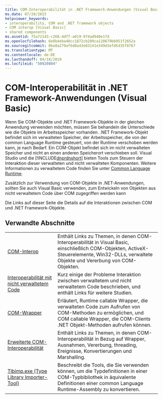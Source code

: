 ```yaml
---
title: COM-Interoperabilität in .NET Framework-Anwendungen (Visual Basic)
ms.date: 07/20/2015
helpviewer_keywords:
- interoperability, COM and .NET framework objects
- COM interop [Visual Basic]
- shared components
ms.assetid: f5a72143-c268-4dff-a019-974ad940e17d
ms.openlocfilehash: 6e8b4eba40cc1872cb289ca120679bb951f2652a
ms.sourcegitcommit: 0be8a279af6d8a43e03141e349d3efd5d35f8767
ms.translationtype: MT
ms.contentlocale: de-DE
ms.lasthandoff: 04/18/2019
ms.locfileid: "58920804"
---
```

# <a name="com-interoperability-in-net-framework-applications-visual-basic"></a>COM-Interoperabilität in .NET Framework-Anwendungen (Visual Basic)

Wenn Sie COM-Objekte und .NET Framework-Objekte in der gleichen Anwendung verwenden möchten, müssen Sie behandeln die Unterschiede wie die Objekte im Arbeitsspeicher vorhanden. .NET Framework-Objekt befindet sich im verwalteten Speicher, der Arbeitsspeicher, die von der common Language Runtime gesteuert, von der Runtime verschoben werden kann, je nach Bedarf. Ein COM-Objekt befindet sich im nicht verwalteten Speicher und nicht an einen anderen Speicherort verschieben soll. Visual Studio und die [!INCLUDE[dnprdnshort](~/includes/dnprdnshort-md.md)] bieten Tools zum Steuern der Interaktion dieser verwalteten und nicht verwalteten Komponenten. Weitere Informationen zu verwaltetem Code finden Sie unter [Common Language Runtime](../../../standard/clr.md).

Zusätzlich zur Verwendung von COM-Objekte in .NET-Anwendungen, sollten Sie auch Visual Basic verwenden, zum Entwickeln von Objekten aus nicht verwaltetem Code über COM zugegriffen werden kann

Die Links auf dieser Seite die Details auf die Interaktionen zwischen COM und .NET Framework-Objekte.

## <a name="related-sections"></a>Verwandte Abschnitte

| | |
|---------|---------|
| [COM-Interop](../../../visual-basic/programming-guide/com-interop/index.md) | Enthält Links zu Themen, in denen COM-Interoperabilität in Visual Basic, einschließlich COM-Objekten, ActiveX-Steuerelemente, Win32-DLLs, verwaltete Objekte und Vererbung von COM-Objekten. |
| [Interoperabilität mit nicht verwaltetem Code](../../../framework/interop/index.md) | Kurz einige der Probleme Interaktion zwischen verwaltetem und nicht verwaltetem Code beschrieben, und enthält Links für weitere Studien. |
| [COM-Wrapper](../../../framework/interop/com-wrappers.md) | Erläutert, Runtime callable Wrapper, die verwalteten Code zum Aufrufen von COM-Methoden zu ermöglichen, und COM callable Wrapper, die COM-Clients .NET Objekt-Methoden aufrufen können. |
| [Erweiterte COM-Interoperabilität](../../../framework/interop/index.md) | Enthält Links zu Themen, in denen COM-Interoperabilität in Bezug auf Wrapper, Ausnahmen, Vererbung, threading, Ereignisse, Konvertierungen und Marshalling. |
| [Tlbimp.exe (Type Library Importer-Tool)](../../../framework/tools/tlbimp-exe-type-library-importer.md) | Beschreibt die Tools, die Sie verwenden können, um die Typdefinitionen in einer COM-Typbibliothek in äquivalente Definitionen einer common Language Runtime-Assembly zu konvertieren. |